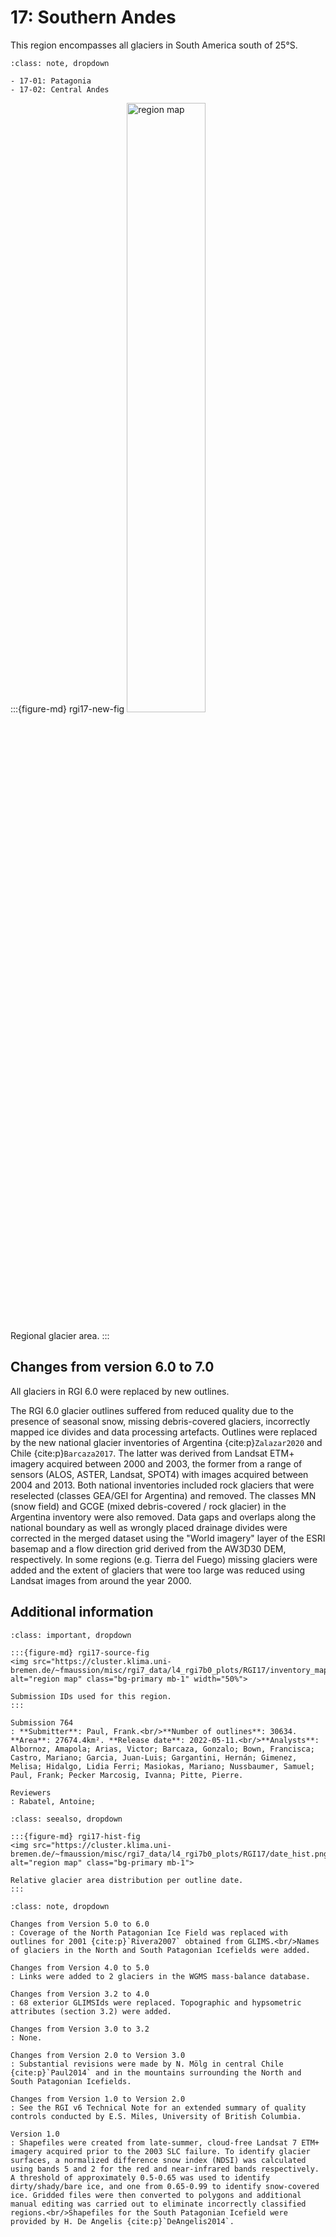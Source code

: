 # 17: Southern Andes

This region encompasses all glaciers in South America south of 25°S.

```{admonition} Subregions
:class: note, dropdown

- 17-01: Patagonia
- 17-02: Central Andes

```

:::{figure-md} rgi17-new-fig
<img src="https://cluster.klima.uni-bremen.de/~fmaussion/misc/rgi7_data/l4_rgi7b0_plots/RGI17/isrgi6_map.jpeg" alt="region map" class="bg-primary mb-1" width="50%">

Regional glacier area.
:::

## Changes from version 6.0 to 7.0

All glaciers in RGI 6.0 were replaced by new outlines.

The RGI 6.0 glacier outlines suffered from reduced quality due to the presence of seasonal snow, missing debris-covered glaciers, incorrectly mapped ice divides and data processing artefacts. Outlines were replaced by the new national glacier inventories of Argentina {cite:p}`Zalazar2020` and Chile {cite:p}`Barcaza2017`. The latter was derived from Landsat ETM+ imagery acquired between 2000 and 2003, the former from a range of sensors (ALOS, ASTER, Landsat, SPOT4) with images acquired between 2004 and 2013. Both national inventories included rock glaciers that were reselected (classes GEA/GEI for Argentina) and removed. The classes MN (snow field) and GCGE (mixed debris-covered / rock glacier) in the Argentina inventory were also removed. Data gaps and overlaps along the national boundary as well as wrongly placed drainage divides were corrected in the merged dataset using the "World imagery" layer of the ESRI basemap and a flow direction grid derived from the AW3D30 DEM, respectively. In some regions (e.g. Tierra del Fuego) missing glaciers were added and the extent of glaciers that were too large was reduced using Landsat images from around the year 2000.


## Additional information 

```{admonition} Data sources and analysts
:class: important, dropdown

:::{figure-md} rgi17-source-fig
<img src="https://cluster.klima.uni-bremen.de/~fmaussion/misc/rgi7_data/l4_rgi7b0_plots/RGI17/inventory_map.jpeg" alt="region map" class="bg-primary mb-1" width="50%">

Submission IDs used for this region.
:::

Submission 764
: **Submitter**: Paul, Frank.<br/>**Number of outlines**: 30634. **Area**: 27674.4km². **Release date**: 2022-05-11.<br/>**Analysts**: Albornoz, Amapola; Arias, Victor; Barcaza, Gonzalo; Bown, Francisca; Castro, Mariano; Garcia, Juan-Luis; Gargantini, Hernán; Gimenez, Melisa; Hidalgo, Lidia Ferri; Masiokas, Mariano; Nussbaumer, Samuel; Paul, Frank; Pecker Marcosig, Ivanna; Pitte, Pierre.

Reviewers
: Rabatel, Antoine;

```

```{admonition} Outlines date distribution
:class: seealso, dropdown

:::{figure-md} rgi17-hist-fig
<img src="https://cluster.klima.uni-bremen.de/~fmaussion/misc/rgi7_data/l4_rgi7b0_plots/RGI17/date_hist.png" alt="region map" class="bg-primary mb-1">

Relative glacier area distribution per outline date.
:::

```

```{admonition} Version history
:class: note, dropdown

Changes from Version 5.0 to 6.0
: Coverage of the North Patagonian Ice Field was replaced with outlines for 2001 {cite:p}`Rivera2007` obtained from GLIMS.<br/>Names of glaciers in the North and South Patagonian Icefields were added.

Changes from Version 4.0 to 5.0
: Links were added to 2 glaciers in the WGMS mass-balance database.

Changes from Version 3.2 to 4.0
: 68 exterior GLIMSIds were replaced. Topographic and hypsometric attributes (section 3.2) were added.

Changes from Version 3.0 to 3.2
: None.

Changes from Version 2.0 to Version 3.0
: Substantial revisions were made by N. Mölg in central Chile {cite:p}`Paul2014` and in the mountains surrounding the North and South Patagonian Icefields.

Changes from Version 1.0 to Version 2.0
: See the RGI v6 Technical Note for an extended summary of quality controls conducted by E.S. Miles, University of British Columbia.

Version 1.0
: Shapefiles were created from late-summer, cloud-free Landsat 7 ETM+ imagery acquired prior to the 2003 SLC failure. To identify glacier surfaces, a normalized difference snow index (NDSI) was calculated using bands 5 and 2 for the red and near-infrared bands respectively. A threshold of approximately 0.5-0.65 was used to identify dirty/shady/bare ice, and one from 0.65-0.99 to identify snow-covered ice. Gridded files were then converted to polygons and additional manual editing was carried out to eliminate incorrectly classified regions.<br/>Shapefiles for the South Patagonian Icefield were provided by H. De Angelis {cite:p}`DeAngelis2014`.


```